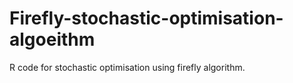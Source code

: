 # Firefly-stochastic-optimisation-algoeithm
R code for stochastic optimisation using firefly algorithm.
